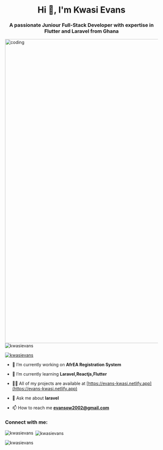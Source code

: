 <h1 align="center">Hi 👋, I'm Kwasi Evans</h1>
<h3 align="center">A passionate Juniour Full-Stack Developer with expertise in Flutter and Laravel from Ghana</h3>

<img align="right" alt="coding" width="1000" src="https://encrypted-tbn0.gstatic.com/images?q=tbn:ANd9GcTfB9CYVlo4buD1ZWtX8JWwmqBBkcbm2pPnpw&usqp=CAU">

<p align="left"> <img src="https://komarev.com/ghpvc/?username=kwasievans&label=Profile%20views&color=0e75b6&style=flat" alt="kwasievans" /> </p>

<p align="left"> <a href="https://github.com/ryo-ma/github-profile-trophy"><img src="https://github-profile-trophy.vercel.app/?username=kwasievans" alt="kwasievans" /></a> </p>

- 🔭 I’m currently working on **AfrEA Registration System**

- 🌱 I’m currently learning **Laravel,Reactjs,Flutter**

- 👨‍💻 All of my projects are available at [https://evans-kwasi.netlify.app](https://evans-kwasi.netlify.app)

- 💬 Ask me about **laravel**

- 📫 How to reach me **evansow2002@gmail.com**

<h3 align="left">Connect with me:</h3>
<p align="left">
</p>

<p><img align="left" src="https://github-readme-stats.vercel.app/api/top-langs?username=kwasievans&show_icons=true&locale=en&layout=compact" alt="kwasievans" /></p>

<p>&nbsp;<img align="center" src="https://github-readme-stats.vercel.app/api?username=kwasievans&show_icons=true&locale=en" alt="kwasievans" /></p>

<p><img align="center" src="https://github-readme-streak-stats.herokuapp.com/?user=kwasievans&" alt="kwasievans" /></p>
